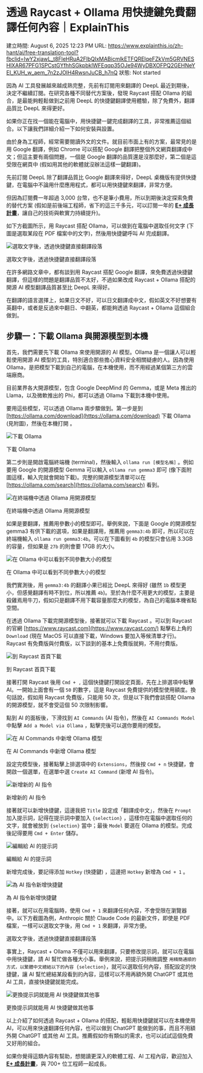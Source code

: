 # 透過 Raycast + Ollama 用快捷鍵免費翻譯任何內容｜ExplainThis

建立時間: August 6, 2025 12:23 PM
URL: https://www.explainthis.io/zh-hant/ai/free-translation-tool?fbclid=IwY2xjawL_t8FleHRuA2FlbQIxMABicmlkETFQRElqeFZkVm5GRVNESHlXAR67PFG1SPCstGYfhhSGkpbklWFEqqp35OJe94WyDBXOFPQ2GEHNeYEI_KUH_w_aem_7n2zJOlH4RwsnJuCB_h7nQ
狀態: Not started

因為 AI 工具發展越來越成熟完整，先前有訂閱用來翻譯的 DeepL 最近到期後，決定不繼續訂閱。在研究各種不同替代方案後，發現 Raycast 搭配 Ollama 的組合，是最能夠輕鬆做到之前用 DeepL 的快捷鍵翻譯使用體驗，除了免費外，翻譯品質比 DeepL 來得更好。

如果你正在找一個能在電腦中，用快捷鍵一鍵完成翻譯的工具，非常推薦這個組合。以下讓我們詳細介紹一下如何安裝與設置。

由於身為工程師，經常需要閱讀外文的文件。就目前市面上有的方案，最常見的是用 Google 翻譯，例如 Chrome 可以搭配 Google 翻譯把整個外文網頁翻譯成中文；但這主要有兩個問題，一個是 Google 翻譯的品質還是沒那麼好，第二個是這受限在網頁中 (假如用其他的軟體就沒辦法這樣一鍵翻譯)。

先前訂閱 DeepL 除了翻譯品質比 Google 翻譯來得好，DeepL 桌機版有提供快捷鍵，在電腦中不論用什麼應用程式，都可以用快捷鍵來翻譯，非常方便。

但因為訂閱費一年超過 3,000 台幣，也不是筆小費用，所以到期後決定探索免費的替代方案 (假如是前後端工程師，省下的這三千多元，可以訂閱一年的 [**E+ 成長計畫**](https://www.explainthis.io/zh-hant/e-plus)，讓自己的技術與軟實力持續提升)。

如下方截圖所示，用 Raycast 搭配 Ollama，可以做到在電腦中選取任何文字 (下圖是選取某段在 PDF 檔案中的文字)，然後用快捷鍵呼叫 AI 完成翻譯。

![選取文字後，透過快捷鍵直接翻譯段落](https://firebasestorage.googleapis.com/v0/b/ets-web-8484d.firebasestorage.app/o/%E5%9C%96%E7%89%87_2025-08-05_205055412.png?alt=media&token=58d061b0-f91a-44a8-9749-5d196d459805)

選取文字後，透過快捷鍵直接翻譯段落

在許多網路文章中，都有談到用 Raycast 搭配 Google 翻譯，來免費透過快捷鍵翻譯，但這樣的問題是翻譯品質不太好，不過如果改成 Raycast + Ollama 搭配的開源 AI 模型翻譯品質甚至比 DeepL 來得好。

在翻譯的語言選擇上，如果日文不好，可以日文翻譯成中文，假如英文不好想要有英翻中，或者是反過來中翻日、中翻英，都能夠透過 Raycast + Ollama 這個組合做到。

## 步驟一：下載 Ollama 與開源模型到本機

首先，我們需要先下載 Ollama 來使用開源的 AI 模型。Ollama 是一個讓人可以輕鬆使用開源 AI 模型的工具，特別適合那些擔心資料安全相關疑慮的人。因為使用 Ollama，是把模型下載到自己的電腦，在本機使用，而不用經過某個第三方的雲端廠商。

目前業界各大開源模型，包含 Google DeepMind 的 Gemma，或是 Meta 推出的 Llama，以及微軟推出的 Phi，都可以透過 Ollama 下載到本機中使用。

要用這些模型，可以透過 Ollama 兩步驟做到。第一步是到 [https://ollama.com/download](https://ollama.com/download) 下載 Ollama (見附圖)，然後在本機打開 󠀠。

![下載 Ollama](https://firebasestorage.googleapis.com/v0/b/ets-web-8484d.firebasestorage.app/o/%E5%9C%96%E7%89%87_2025-08-05_210655321.png?alt=media&token=0b642038-7c4d-4b69-895a-ca4bea11f025)

下載 Ollama

第二步則是開啟電腦終端機 (terminal)，然後輸入 `ollama run [模型名稱]` 。例如要用 Google 的開源模型 Gemma 可以輸入 `ollama run gemma3` 即可 (像下面附圖這樣，輸入完就會開始下載)。完整的開源模型清單可以在 [https://ollama.com/search](https://ollama.com/search) 看到。

![在終端機中透過 Ollama 用開源模型](https://firebasestorage.googleapis.com/v0/b/ets-web-8484d.firebasestorage.app/o/%E5%9C%96%E7%89%87_2025-08-05_210759983.png?alt=media&token=53c7e8a2-02e7-45f4-80c5-bc7444c88b38)

在終端機中透過 Ollama 用開源模型

如果是要翻譯，推薦用參數小的模型即可。舉例來說，下面是 Google 的開源模型 gemma3 有供下載的選項，如果是翻譯用，推薦用 `gemma3:4b` 即可，所以可以在終端機輸入 `ollama run gemma3:4b`。可以在下圖看到 `4b` 的模型只會佔用 3.3GB 的容量，但如果是 `27b` 的則會要 17GB 的大小。

![在 Ollama 中可以看到不同參數大小的模型](https://firebasestorage.googleapis.com/v0/b/ets-web-8484d.firebasestorage.app/o/%E5%9C%96%E7%89%87_2025-08-05_210902919.png?alt=media&token=cab43bde-624c-42aa-8832-5db05cbf1ce9)

在 Ollama 中可以看到不同參數大小的模型

我們實測後，用 `gemma3:4b` 的翻譯小果已經比 DeepL 來得好 (雖然 `1b` 模型更小，但感覺翻譯有時不到位，所以推薦 `4b`)。至於為什麼不用更大的模型，主要是殺雞焉用牛刀，假如只是翻譯不用下載容量那麼大的模型，為自己的電腦本機省點空間。

在透過 Ollama 下載完開源模型後，接著就可以下載 Raycast 。可以到 Raycast 的官網 [https://www.raycast.com](https://www.raycast.com/) 點擊右上角的 `Download` (現在 MacOS 可以直接下載，Windows 要加入等候清單才行)。Raycast 有免費版與付費版，以下談到的基本上免費版就夠，不用付費版。

![到 Raycast 首頁下載](https://firebasestorage.googleapis.com/v0/b/ets-web-8484d.firebasestorage.app/o/%E5%9C%96%E7%89%87_2025-08-05_213212014.png?alt=media&token=3a8ca113-818e-4d01-9a0b-43c2e66aa228)

到 Raycast 首頁下載

接著打開 Raycast 後用 `Cmd + ,` 這個快捷鍵打開設定頁面，先在上排選項中點擊 AI。一開始上面會有一個 `50` 的數字，這是 Raycast 免費提供的模型使用額度。換句話說，假如用 Raycast 免費版，只能用 50 次，但是以下我們會談搭配 Ollama 的開源模型，就不會受這個 50 次限制影響。

點到 AI 的面板後，下滑找到 `AI Commands` (AI 指令)，然後在 `AI Commands Model` 中點擊 `Add a Model via Ollama` ，點擊完後可以選你要用的模型。

![在 AI Commands 中新增 Ollama 模型](https://firebasestorage.googleapis.com/v0/b/ets-web-8484d.firebasestorage.app/o/%E5%9C%96%E7%89%87_2025-08-05_213300078.png?alt=media&token=f79065bf-bcb7-47c6-9eab-6d3a8c4dd045)

在 AI Commands 中新增 Ollama 模型

設定完模型後，接著點擊上排選項中的 `Extensions`，然後按 `Cmd + n` 快捷鍵，會開啟一個選單，在選單中選 `Create AI Command` (新增 AI 指令)。

![新增新的 AI 指令](https://firebasestorage.googleapis.com/v0/b/ets-web-8484d.firebasestorage.app/o/%E5%9C%96%E7%89%87_2025-08-05_213355974.png?alt=media&token=a6f7593c-d704-41a1-8eed-10200faf2267)

新增新的 AI 指令

接著就可以新增快捷鍵，這邊我把 `Title` 設定成「翻譯成中文」，然後在 `Prompt` 加入提示詞，記得在提示詞中要加入 `{selection}` ，這樣你在電腦中選取任何的文字，就會被放到 `{selection}` 當中；最後 `Model` 要選在 Ollama 的模型。完成後記得要用 `Cmd + Enter` 儲存。

![編輯給 AI 的提示詞](https://firebasestorage.googleapis.com/v0/b/ets-web-8484d.firebasestorage.app/o/%E5%9C%96%E7%89%87_2025-08-05_213606350.png?alt=media&token=2db8a28f-2265-4f83-b17a-84a7319d4397)

編輯給 AI 的提示詞

新增完成後，要記得添加 `Hotkey` (快捷鍵) ，這邊把 `Hotkey` 新增為 `Cmd + 1` 。

![為 AI 指令新增快捷鍵](https://firebasestorage.googleapis.com/v0/b/ets-web-8484d.firebasestorage.app/o/%E5%9C%96%E7%89%87_2025-08-05_213657192.png?alt=media&token=33d91586-af97-4e81-9702-8f387e4f5b16)

為 AI 指令新增快捷鍵

接著，就可以在用電腦時，使用 `Cmd + 1` 來翻譯任何內容，不會受限在瀏覽器中。以下方截圖為例，Anthropic 關於 Claude Code 的最新文件，即使是 PDF 檔案，一樣可以選取文字後，用 `Cmd + 1` 來翻譯，非常方便。

選取文字後，透過快捷鍵直接翻譯段落

事實上，Raycast + Ollama 不僅可以用來翻譯，只要修改提示詞，就可以在電腦中用快捷鍵，請 AI 幫忙做各種大小事。舉例來說，把提示詞稍微調整 `用精簡通順的方式，以繁體中文總結以下的內容 {selection}`，就可以選取任何內容，搭配設定的快捷鍵，讓 AI 幫忙總結某段看到的內容，這樣可以不用再額外開 ChatGPT 或其他 AI 工具，直接快捷鍵就能完成。

![更換提示詞就能用 AI 快捷鍵做其他事](https://firebasestorage.googleapis.com/v0/b/ets-web-8484d.firebasestorage.app/o/%E5%9C%96%E7%89%87_2025-08-05_213932946.png?alt=media&token=24c2d550-a9a4-47ae-8bae-b04f74d40965)

更換提示詞就能用 AI 快捷鍵做其他事

以上介紹了如何透過 Raycast + Ollama 的搭配，輕鬆用快捷鍵就可以在本機使用 AI，可以用來快速翻譯任何內容，也可以做到 ChatGPT 能做到的事，而且不用額外開 ChatGPT 或其他 AI 工具。推薦假如你有類似的需求，也可以試試這個免費又好用的組合。

如果你覺得這類內容有幫助，想閱讀更深入的軟體工程、AI 工程內容，歡迎加入 [**E+ 成長計畫**](https://www.explainthis.io/zh-hant/e-plus)，與 700+ 位工程師一起成長。